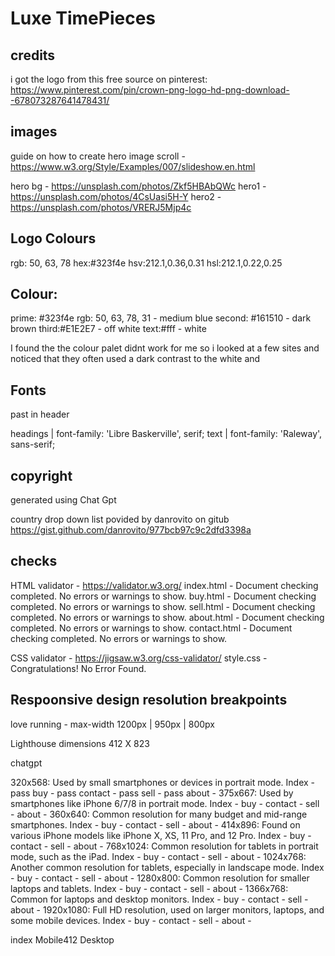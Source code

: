# Luxe TimePieces


## credits

i got the logo from this free source on pinterest: https://www.pinterest.com/pin/crown-png-logo-hd-png-download--678073287641478431/

## images

guide on how to create hero image scroll - https://www.w3.org/Style/Examples/007/slideshow.en.html


hero bg - https://unsplash.com/photos/Zkf5HBAbQWc
hero1 - https://unsplash.com/photos/4CsUasi5H-Y
hero2 - https://unsplash.com/photos/VRERJ5Mjp4c

## Logo Colours
rgb: 50, 63, 78
hex:#323f4e
hsv:212.1,0.36,0.31
hsl:212.1,0.22,0.25

## Colour:
prime: #323f4e rgb: 50, 63, 78, 31 - medium blue
second: #161510 - dark brown
third:#E1E2E7 - off white
text:#fff - white


I found the the colour palet didnt work for me so i looked at a few sites and noticed that they often used a dark contrast to the white and 

## Fonts
past in header
<link rel="preconnect" href="https://fonts.googleapis.com">
<link rel="preconnect" href="https://fonts.gstatic.com" crossorigin>
<link href="https://fonts.googleapis.com/css2?family=Libre+Baskerville&family=Raleway:wght@200&display=swap" rel="stylesheet"> 

headings  | font-family: 'Libre Baskerville', serif;
text  | font-family: 'Raleway', sans-serif;

## copyright

generated using Chat Gpt

country drop down list povided by danrovito on gitub https://gist.github.com/danrovito/977bcb97c9c2dfd3398a

## checks

HTML validator - https://validator.w3.org/
index.html - Document checking completed. No errors or warnings to show.
buy.html - Document checking completed. No errors or warnings to show.
sell.html - Document checking completed. No errors or warnings to show.
about.html - Document checking completed. No errors or warnings to show.
contact.html - Document checking completed. No errors or warnings to show.

CSS validator - https://jigsaw.w3.org/css-validator/
style.css - Congratulations! No Error Found.



## Respoonsive design resolution breakpoints

love running - max-width 1200px | 950px | 800px

Lighthouse
dimensions
412 X 823

chatgpt


320x568: Used by small smartphones or devices in portrait mode.
Index - pass
buy - pass
contact - pass
sell - pass
about - 
375x667: Used by smartphones like iPhone 6/7/8 in portrait mode.
Index - 
buy - 
contact - 
sell - 
about - 
360x640: Common resolution for many budget and mid-range smartphones.
Index - 
buy - 
contact - 
sell - 
about - 
414x896: Found on various iPhone models like iPhone X, XS, 11 Pro, and 12 Pro.
Index - 
buy - 
contact - 
sell - 
about - 
768x1024: Common resolution for tablets in portrait mode, such as the iPad.
Index - 
buy - 
contact - 
sell - 
about - 
1024x768: Another common resolution for tablets, especially in landscape mode.
Index - 
buy - 
contact - 
sell - 
about - 
1280x800: Common resolution for smaller laptops and tablets.
Index - 
buy - 
contact - 
sell - 
about - 
1366x768: Common for laptops and desktop monitors.
Index - 
buy - 
contact - 
sell - 
about - 
1920x1080: Full HD resolution, used on larger monitors, laptops, and some mobile devices.
Index - 
buy - 
contact - 
sell - 
about - 



index
Mobile412
Desktop